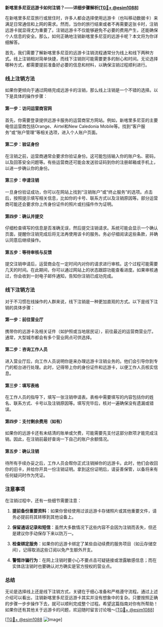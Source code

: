 **新喀里多尼亚远游卡如何注销？——详细步骤解析[[TG💪+ @esim1088](https://t.me/s/esim1088)]**

在新喀里多尼亚旅行或居住时，许多人都会选择使用远游卡（也叫移动数据卡）来满足日常通信和上网的需求。然而，当你的旅行结束或者不再需要这张卡时，注销远游卡就显得尤为重要了。注销远游卡不仅能够避免不必要的费用产生，还能确保个人信息的安全。那么，如何正确地注销新喀里多尼亚的远游卡呢？本文将为你详细解答。

首先，我们需要了解新喀里多尼亚的远游卡注销流程通常分为线上和线下两种方式。线上注销相对简单快捷，而线下注销则可能需要更多的耐心和时间。无论选择哪种方式，都需要提前准备好必要的信息和材料，以确保注销过程顺利进行。

### 线上注销方法

如果你更倾向于通过网络完成远游卡的注销，那么线上注销是一个不错的选择。以下是具体的操作步骤：

#### 第一步：访问运营商官网
首先，你需要登录提供远游卡服务的运营商官方网站。例如，新喀里多尼亚的主要电信运营商包括Orange、Airtel和New Caledonia Mobile等。找到“客户服务”或“账户管理”等相关选项，进入个人账户页面。

#### 第二步：验证身份
在注销之前，运营商通常会要求你验证身份。这可能包括输入你的账户名、密码，以及回答安全问题等。有些运营商还可能会发送验证码到你的注册邮箱或手机上，以进一步确认你的身份。

#### 第三步：申请注销
一旦身份验证成功，你可以在网站上找到“注销账户”或“终止服务”的选项。点击后，按照提示填写相关信息，比如你的卡号、联系方式以及注销原因等。部分运营商可能还会要求你上传身份证件的照片或扫描件作为证明。

#### 第四步：确认并提交
仔细检查填写的信息是否准确无误，然后提交注销请求。系统可能会显示一个确认页面，提醒你注销完成后将无法再使用该卡的服务。务必仔细阅读这些条款，并确认同意后继续操作。

#### 第五步：等待审核与反馈
提交注销申请后，运营商会在一定时间内对你的请求进行审核。这个过程可能需要几天的时间。在此期间，你可以通过网站上的状态跟踪功能查看进度。如果审核通过，你会收到一封电子邮件通知，告知你注销已成功完成。

### 线下注销方法

对于不习惯在线操作的人群来说，线下注销是一种更加直观的方式。以下是线下注销的具体步骤：

#### 第一步：前往营业厅
携带你的远游卡及相关证件（如护照或当地居民证），前往最近的运营商营业厅。通常，大型城市都会有多个营业网点可供选择。

#### 第二步：咨询工作人员
进入营业厅后，向工作人员说明你是来办理远游卡注销业务的。他们会引导你到专门的柜台进行处理。此时，记得带上你的身份证件和远游卡，以便工作人员核实信息。

#### 第三步：填写表格
在工作人员的指导下，填写一张注销申请表。表格中需要填写的内容包括你的姓名、联系方式、卡号以及注销原因等。填写完毕后，核对一遍确保没有遗漏或错误。

#### 第四步：支付剩余费用（如有）
如果你的远游卡还有未结清的账单或欠费，可能需要先支付这部分款项才能完成注销。因此，在注销前最好查询一下自己的账户余额情况。

#### 第五步：确认注销
待所有手续办妥之后，工作人员会帮你正式注销掉你的远游卡。此时，他们会收回你的旧卡，并给你开具一份注销证明。拿到这份证明后，请妥善保管，以备将来有任何疑问时作为凭证。

### 注意事项

在注销过程中，还有一些细节需要注意：

1. **提前备份重要资料**：如果你曾经使用过该远游卡存储照片或其他重要文件，请务必提前将其转移到其他设备上。
   
2. **保留通话记录和短信**：虽然大多数情况下这些内容不会因为注销而丢失，但还是建议你手动保存下来以防万一。

3. **检查绑定服务**：如果你的远游卡绑定了某些自动续费的服务项目（如云存储空间），记得取消这些订阅以免产生额外开支。

4. **警惕诈骗行为**：在网上注销时要小心不要点击可疑链接或泄露敏感信息；而在实体店注销时也要确认对方确实是官方授权的营业点。

### 总结

无论是选择线上还是线下注销方式，关键在于细心准备和严格遵守流程。通过上述介绍可以看出，注销新喀里多尼亚远游卡其实并没有想象中的复杂。只要按照正确的步骤一步步操作下去，就可以顺利完成整个过程。希望这篇指南对你有所帮助！如果你还有其他关于远游卡的问题，欢迎随时留言讨论哦～[[TG💪+ @esim1088](https://t.me/s/esim1088)]

[[TG💪+ @esim1088](https://t.me/s/esim1088) ![Image](https://i.postimg.cc/4NQfJmqS/Snipaste-2025-05-13-00-14-12.png)]